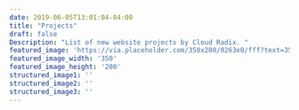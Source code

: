 ```yaml
---
date: 2019-06-05T13:01:04-04:00
title: "Projects"
draft: false
Description: "List of new website projects by Cloud Radix. "
featured_image: 'https://via.placeholder.com/350x200/0263e0/fff?text=350+x+200'
featured_image_width: '350'
featured_image_height: '200'
structured_image1: ''
structured_image2: ''
structured_image3: ''
---
```


